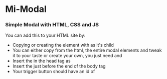 # Mi-Modal
### Simple Modal with HTML, CSS and JS 
You can add this to your HTML site by:
- Copying or creating the  element with  as it's child
- You can either copy from the html, the entire modal elements and tweak it to your taste or create your own, you just need  and 
- Insert the  in the head tag as 
- Insert the  just before the end of the body tag 
- Your trigger button should have an id of 

